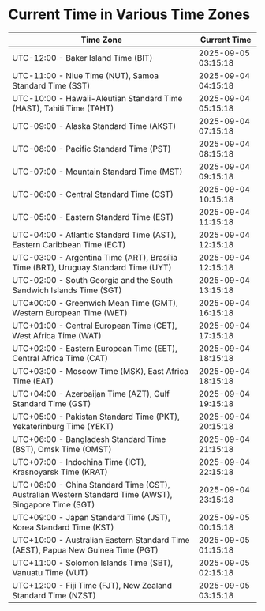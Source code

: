 # Current Time in Various Time Zones

| Time Zone | Current Time |
|-----------|--------------|
| UTC-12:00 - Baker Island Time (BIT) | 2025-09-05 03:15:18 |
| UTC-11:00 - Niue Time (NUT), Samoa Standard Time (SST) | 2025-09-04 04:15:18 |
| UTC-10:00 - Hawaii-Aleutian Standard Time (HAST), Tahiti Time (TAHT) | 2025-09-04 05:15:18 |
| UTC-09:00 - Alaska Standard Time (AKST) | 2025-09-04 07:15:18 |
| UTC-08:00 - Pacific Standard Time (PST) | 2025-09-04 08:15:18 |
| UTC-07:00 - Mountain Standard Time (MST) | 2025-09-04 09:15:18 |
| UTC-06:00 - Central Standard Time (CST) | 2025-09-04 10:15:18 |
| UTC-05:00 - Eastern Standard Time (EST) | 2025-09-04 11:15:18 |
| UTC-04:00 - Atlantic Standard Time (AST), Eastern Caribbean Time (ECT) | 2025-09-04 12:15:18 |
| UTC-03:00 - Argentina Time (ART), Brasília Time (BRT), Uruguay Standard Time (UYT) | 2025-09-04 12:15:18 |
| UTC-02:00 - South Georgia and the South Sandwich Islands Time (SGT) | 2025-09-04 13:15:18 |
| UTC±00:00 - Greenwich Mean Time (GMT), Western European Time (WET) | 2025-09-04 16:15:18 |
| UTC+01:00 - Central European Time (CET), West Africa Time (WAT) | 2025-09-04 17:15:18 |
| UTC+02:00 - Eastern European Time (EET), Central Africa Time (CAT) | 2025-09-04 18:15:18 |
| UTC+03:00 - Moscow Time (MSK), East Africa Time (EAT) | 2025-09-04 18:15:18 |
| UTC+04:00 - Azerbaijan Time (AZT), Gulf Standard Time (GST) | 2025-09-04 19:15:18 |
| UTC+05:00 - Pakistan Standard Time (PKT), Yekaterinburg Time (YEKT) | 2025-09-04 20:15:18 |
| UTC+06:00 - Bangladesh Standard Time (BST), Omsk Time (OMST) | 2025-09-04 21:15:18 |
| UTC+07:00 - Indochina Time (ICT), Krasnoyarsk Time (KRAT) | 2025-09-04 22:15:18 |
| UTC+08:00 - China Standard Time (CST), Australian Western Standard Time (AWST), Singapore Time (SGT) | 2025-09-04 23:15:18 |
| UTC+09:00 - Japan Standard Time (JST), Korea Standard Time (KST) | 2025-09-05 00:15:18 |
| UTC+10:00 - Australian Eastern Standard Time (AEST), Papua New Guinea Time (PGT) | 2025-09-05 01:15:18 |
| UTC+11:00 - Solomon Islands Time (SBT), Vanuatu Time (VUT) | 2025-09-05 02:15:18 |
| UTC+12:00 - Fiji Time (FJT), New Zealand Standard Time (NZST) | 2025-09-05 03:15:18 |
